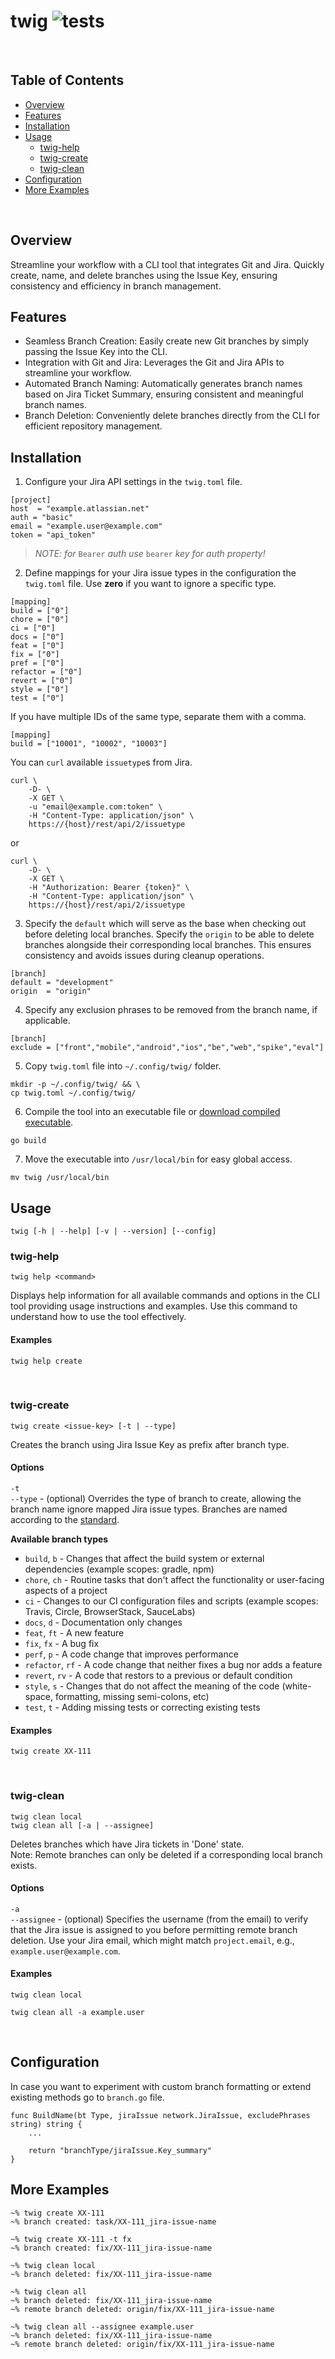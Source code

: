 # twig ![tests](https://github.com/yaroslav-android/twig/actions/workflows/go.yml/badge.svg)

<br/>

## Table of Contents
- [Overview](#overview)
- [Features](#features)
- [Installation](#installation)
- [Usage](#usage)
    - [twig-help](#twig-help)
    - [twig-create](#twig-create)
    - [twig-clean](#twig-clean)
- [Configuration](#configuration)
- [More Examples](#more-examples)

<br/>

## Overview

Streamline your workflow with a CLI tool that integrates Git and Jira. Quickly create, name, and delete branches using the Issue Key, ensuring consistency and efficiency in branch management.

## Features

- Seamless Branch Creation: Easily create new Git branches by simply passing the Issue Key into the CLI.
- Integration with Git and Jira: Leverages the Git and Jira APIs to streamline your workflow.
- Automated Branch Naming: Automatically generates branch names based on Jira Ticket Summary, ensuring consistent and
  meaningful branch names.
- Branch Deletion: Conveniently delete branches directly from the CLI for efficient repository management.

## Installation

1. Configure your Jira API settings in the `twig.toml` file.

```
[project]
host  = "example.atlassian.net"
auth = "basic"
email = "example.user@example.com"
token = "api_token"
```

> *NOTE: for* `Bearer` *auth use* `bearer` *key for auth property!*

2. Define mappings for your Jira issue types in the configuration the `twig.toml` file. Use **zero** if you want to ignore a specific type.

```
[mapping]
build = ["0"]
chore = ["0"]
ci = ["0"]
docs = ["0"]
feat = ["0"]
fix = ["0"]
pref = ["0"]
refactor = ["0"]
revert = ["0"]
style = ["0"]
test = ["0"]
```

If you have multiple IDs of the same type, separate them with a comma.

```
[mapping]
build = ["10001", "10002", "10003"]
```

You can `curl` available `issuetype`s from Jira.

```
curl \
    -D- \
    -X GET \
    -u "email@example.com:token" \
    -H "Content-Type: application/json" \
    https://{host}/rest/api/2/issuetype
```

or

```
curl \
    -D- \
    -X GET \
    -H "Authorization: Bearer {token}" \
    -H "Content-Type: application/json" \
    https://{host}/rest/api/2/issuetype
```

3. Specify the `default` which will serve as the base when checking out before deleting local branches. Specify the `origin` to be able to delete branches alongside their corresponding local branches. This ensures consistency and avoids issues during cleanup operations.

```
[branch]
default = "development"
origin  = "origin"
```

4. Specify any exclusion phrases to be removed from the branch name, if applicable.

```
[branch]
exclude = ["front","mobile","android","ios","be","web","spike","eval"]
```

5. Copy `twig.toml` file into `~/.config/twig/` folder.

```
mkdir -p ~/.config/twig/ && \
cp twig.toml ~/.config/twig/
```

6. Compile the tool into an executable file or [download compiled executable](https://github.com/yaroslav-android/twig/releases).

```
go build
```

7. Move the executable into `/usr/local/bin` for easy global access.

```
mv twig /usr/local/bin
```

## Usage

```
twig [-h | --help] [-v | --version] [--config]
```

### twig-help

```
twig help <command>
```

Displays help information for all available commands and options in the CLI tool providing usage instructions and examples. Use this command to understand how to use the tool effectively.

#### Examples

```terminal
twig help create
```

<br/>

### twig-create

```
twig create <issue-key> [-t | --type]
```

Creates the branch using Jira Issue Key as prefix after branch type.

#### Options

`-t` <br/>
`--type` - (optional) Overrides the type of branch to create, allowing the branch name ignore mapped Jira issue types. Branches are named according to the [standard](https://www.conventionalcommits.org/en/v1.0.0/).

**Available branch types**

- `build`, `b` - Changes that affect the build system or external dependencies (example scopes: gradle, npm)
- `chore`, `ch` - Routine tasks that don't affect the functionality or user-facing aspects of a project
- `ci` - Changes to our CI configuration files and scripts (example scopes: Travis, Circle, BrowserStack, SauceLabs)
- `docs`, `d` - Documentation only changes
- `feat`, `ft` - A new feature
- `fix`, `fx` - A bug fix
- `perf`, `p` - A code change that improves performance
- `refactor`, `rf` - A code change that neither fixes a bug nor adds a feature
- `revert`, `rv` - A code that restors to a previous or default condition
- `style`, `s` - Changes that do not affect the meaning of the code (white-space, formatting, missing semi-colons, etc)
- `test`, `t` - Adding missing tests or correcting existing tests

#### Examples

```terminal
twig create XX-111
```

<br/>

### twig-clean

```
twig clean local
twig clean all [-a | --assignee]
```

Deletes branches which have Jira tickets in 'Done' state.<br/>
Note: Remote branches can only be deleted if a corresponding local branch exists.

#### Options

`-a` <br/>
`--assignee` - (optional) Specifies the username (from the email) to verify that the Jira issue is assigned to you before permitting remote branch deletion. Use your Jira email, which might match `project.email`, e.g., `example.user@example.com`.

#### Examples

```
twig clean local
```
```
twig clean all -a example.user
```

<br/>

## Configuration

In case you want to experiment with custom branch formatting or extend existing methods go to `branch.go` file.

```
func BuildName(bt Type, jiraIssue network.JiraIssue, excludePhrases string) string {
    ...

    return "branchType/jiraIssue.Key_summary"
}
```

## More Examples

```
~% twig create XX-111
~% branch created: task/XX-111_jira-issue-name
```

```
~% twig create XX-111 -t fx
~% branch created: fix/XX-111_jira-issue-name
```

```
~% twig clean local
~% branch deleted: fix/XX-111_jira-issue-name
```

```
~% twig clean all
~% branch deleted: fix/XX-111_jira-issue-name
~% remote branch deleted: origin/fix/XX-111_jira-issue-name
```

```
~% twig clean all --assignee example.user
~% branch deleted: fix/XX-111_jira-issue-name
~% remote branch deleted: origin/fix/XX-111_jira-issue-name
```
